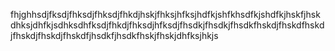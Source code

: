 
fhjghhsdjfksdjfhksdjfhksdjfhkdjhskjfhksjhfksjhdfkjshfkhsdfkjshdfkjhskfjhskdhksjdhfkjsdhksdhfksdjfhkdjfhksdjhfksdjfhsdkjfhsdkjfhsdkfhskdjfhskdfhskdjfhskdjfhskdjfhskdfjhsdkfjhsdkfhskjfhskjdhfksjhkjs
